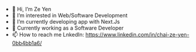 - 👋 Hi, I’m Ze Yen
- 👀 I’m interested in Web/Software Development
- 🌱 I’m currently developing app with Next.Js
- 💞️ Currently working as a Software Developer
- 📫 How to reach me LnkedIn: https://www.linkedin.com/in/chai-ze-yen-0bb4bb1a6/

<!---
Zeync15/Zeync15 is a ✨ special ✨ repository because its `README.md` (this file) appears on your GitHub profile.
You can click the Preview link to take a look at your changes.
--->

